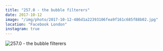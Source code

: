 ```yaml
---
title: "257.0 - the bubble filterers"
date: 2017-10-12
image: "/img/photo/2017-10-12-486d1a22393106fea9f161c685f88b02.jpg"
location: "Facebook London"
instagram: true
---
```


![257.0 - the bubble filterers](/img/photo/2017-10-12-486d1a22393106fea9f161c685f88b02.jpg)
